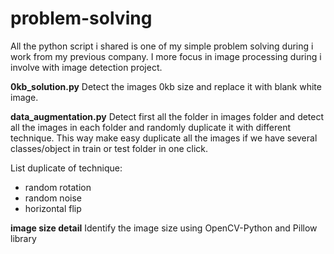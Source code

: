 # problem-solving

All the python script i shared is one of my simple problem solving during i work from my previous company. I more focus in image processing during i involve with image detection project.

**0kb_solution.py**
Detect the images 0kb size and replace it with blank white image.

**data_augmentation.py**
Detect first all the folder in images folder and detect all the images in each folder and randomly duplicate it with different technique. This way make easy duplicate all the images if we have several classes/object in train or test folder in one click.

List duplicate of technique:
- random rotation
- random noise
- horizontal flip

**image size detail**
Identify the image size using OpenCV-Python and Pillow library 
